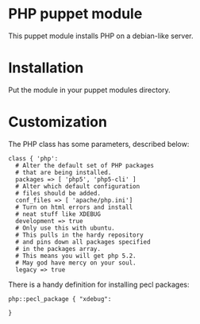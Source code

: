 # PHP puppet module
This puppet module installs PHP on a debian-like server.

# Installation
Put the module in your puppet modules directory.

# Customization

The PHP class has some parameters, described below:

    class { 'php':
	  # Alter the default set of PHP packages
	  # that are being installed.
	  packages => [ 'php5', 'php5-cli' ]
	  # Alter which default configuration
	  # files should be added.
	  conf_files => [ 'apache/php.ini']
	  # Turn on html errors and install
	  # neat stuff like XDEBUG
	  development => true
	  # Only use this with ubuntu.
	  # This pulls in the hardy repository
	  # and pins down all packages specified
	  # in the packages array.
	  # This means you will get php 5.2.
	  # May god have mercy on your soul.
	  legacy => true
	  
There is a handy definition for installing pecl packages:

    php::pecl_package { "xdebug":
	
	}
